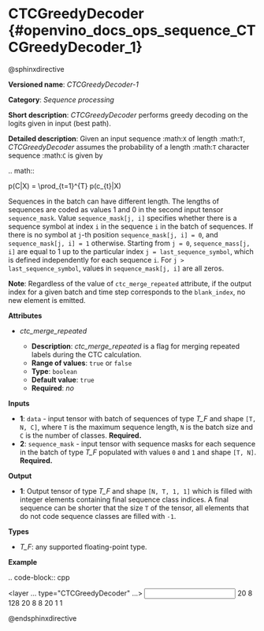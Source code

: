 # CTCGreedyDecoder {#openvino_docs_ops_sequence_CTCGreedyDecoder_1}

@sphinxdirective

**Versioned name**: *CTCGreedyDecoder-1*

**Category**: *Sequence processing*

**Short description**: *CTCGreedyDecoder* performs greedy decoding on the logits given in input (best path).

**Detailed description**: Given an input sequence :math:`X` of length :math:`T`, *CTCGreedyDecoder* assumes the probability of a length :math:`T` character sequence :math:`C` is given by

.. math::
   
   p(C|X) = \prod_{t=1}^{T} p(c_{t}|X)

Sequences in the batch can have different length. The lengths of sequences are coded as values 1 and 0 in the second input tensor ``sequence_mask``. Value ``sequence_mask[j, i]`` specifies whether there is a sequence symbol at index ``i`` in the sequence ``i`` in the batch of sequences. If there is no symbol at ``j``-th position ``sequence_mask[j, i] = 0``, and ``sequence_mask[j, i] = 1`` otherwise. Starting from ``j = 0``, ``sequence_mass[j, i]`` are equal to 1 up to the particular index ``j = last_sequence_symbol``, which is defined independently for each sequence ``i``. For ``j > last_sequence_symbol``, values in ``sequence_mask[j, i]`` are all zeros.

**Note**: Regardless of the value of ``ctc_merge_repeated`` attribute, if the output index for a given batch and time step corresponds to the ``blank_index``, no new element is emitted.

**Attributes**

* *ctc_merge_repeated*

  * **Description**: *ctc_merge_repeated* is a flag for merging repeated labels during the CTC calculation.
  * **Range of values**: ``true`` or ``false``
  * **Type**: ``boolean``
  * **Default value**: ``true``
  * **Required**: *no*

**Inputs**

* **1**: ``data`` - input tensor with batch of sequences of type *T_F* and shape ``[T, N, C]``, where ``T`` is the maximum sequence length, ``N`` is the batch size and ``C`` is the number of classes. **Required.**
* **2**: ``sequence_mask`` - input tensor with sequence masks for each sequence in the batch of type *T_F* populated with values ``0`` and ``1`` and shape ``[T, N]``. **Required.**

**Output**

* **1**: Output tensor of type *T_F* and shape ``[N, T, 1, 1]`` which is filled with integer elements containing final sequence class indices. A final sequence can be shorter that the size ``T`` of the tensor, all elements that do not code sequence classes are filled with ``-1``.

**Types**

* *T_F*: any supported floating-point type.

**Example**

.. code-block:: cpp
   
   <layer ... type="CTCGreedyDecoder" ...>
       <data ctc_merge_repeated="true" />
       <input>
           <port id="0">
               <dim>20</dim>
               <dim>8</dim>
               <dim>128</dim>
          </port>
           <port id="1">
               <dim>20</dim>
               <dim>8</dim>
           </port>
       </input>
       <output>
           <port id="0">
               <dim>8</dim>
               <dim>20</dim>
               <dim>1</dim>
               <dim>1</dim>
          </port>
       </output>
   </layer>

@endsphinxdirective

